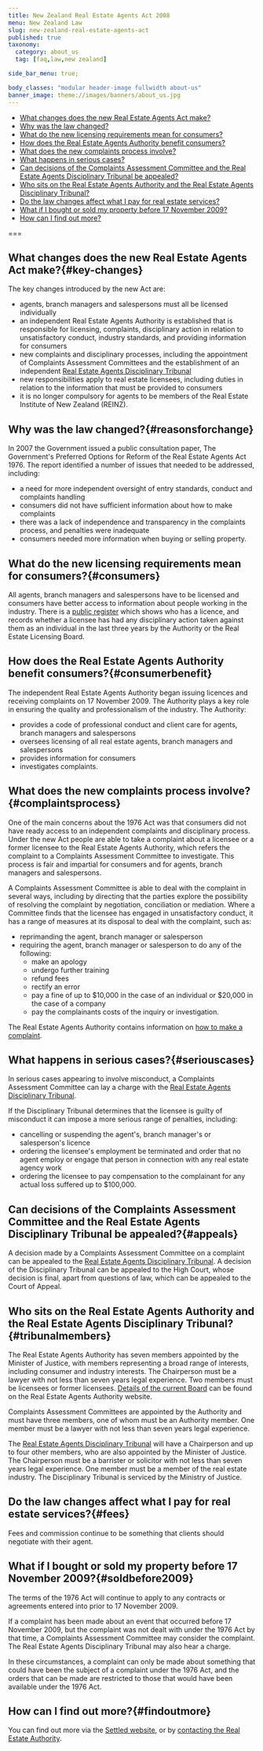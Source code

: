 ```yaml
---
title: New Zealand Real Estate Agents Act 2008
menu: New Zealand Law
slug: new-zealand-real-estate-agents-act
published: true
taxonomy:
  category: about_us
  tag: [faq,law,new zealand]

side_bar_menu: true;

body_classes: "modular header-image fullwidth about-us"
banner_image: theme://images/banners/about_us.jpg
---
```


- [What changes does the new Real Estate Agents Act make?](#key-changes)
- [Why was the law changed?](#reasonsforchange)
- [What do the new licensing requirements mean for consumers?](#consumers)
- [How does the Real Estate Agents Authority benefit consumers?](#consumerbenefit)
- [What does the new complaints process involve?](#complaintsprocess)
- [What happens in serious cases?](#seriouscases)
- [Can decisions of the Complaints Assessment Committee and the Real Estate Agents Disciplinary Tribunal be appealed?](#appeals)
- [Who sits on the Real Estate Agents Authority and the Real Estate Agents Disciplinary Tribunal?](#tribunalmembers)
- [Do the law changes affect what I pay for real estate services?](#fees)
- [What if I bought or sold my property before 17 November 2009?](#soldbefore2009)
- [How can I find out more?](#findoutmore)

===

## What changes does the new Real Estate Agents Act make?{#key-changes}

The key changes introduced by the new Act are:

- agents, branch managers and salespersons must all be licensed individually
- an independent Real Estate Agents Authority is established that is responsible for licensing, complaints, disciplinary action in relation to unsatisfactory conduct, industry standards, and providing information for consumers
- new complaints and disciplinary processes, including the appointment of Complaints Assessment Committees and the establishment of an independent [Real Estate Agents Disciplinary Tribunal](http://www.justice.govt.nz/tribunals/real-estate-agents-disciplinary-tribunal)
- new responsibilities apply to real estate licensees, including duties in relation to the information that must be provided to consumers
- it is no longer compulsory for agents to be members of the Real Estate Institute of New Zealand (REINZ).

## Why was the law changed?{#reasonsforchange}
In 2007 the Government issued a public consultation paper, The Government's Preferred Options for Reform of the Real Estate Agents Act 1976. The report identified a number of issues that needed to be addressed, including:

- a need for more independent oversight of entry standards, conduct and complaints handling
- consumers did not have sufficient information about how to make complaints
- there was a lack of independence and transparency in the complaints process, and penalties were inadequate
- consumers needed more information when buying or selling property.

## What do the new licensing requirements mean for consumers?{#consumers}
All agents, branch managers and salespersons have to be licensed and consumers have better access to information about people working in the industry. There is a [public register](https://portal.reaa.govt.nz/public/register-search/) which shows who has a licence, and records whether a licensee has had any disciplinary action taken against them as an individual in the last three years by the Authority or the Real Estate Licensing Board.

## How does the Real Estate Agents Authority benefit consumers?{#consumerbenefit}
The independent Real Estate Agents Authority began issuing licences and receiving complaints on 17 November 2009. The Authority plays a key role in ensuring the quality and professionalism of the industry. The Authority:

- provides a code of professional conduct and client care for agents, branch managers and salespersons
- oversees licensing of all real estate agents, branch managers and salespersons
- provides information for consumers
- investigates complaints.

## What does the new complaints process involve?{#complaintsprocess}
One of the main concerns about the 1976 Act was that consumers did not have ready access to an independent complaints and disciplinary process. Under the new Act people are able to take a complaint about a licensee or a former licensee to the Real Estate Agents Authority, which refers the complaint to a Complaints Assessment Committee to investigate. This process is fair and impartial for consumers and for agents, branch managers and salespersons.

A Complaints Assessment Committee is able to deal with the complaint in several ways, including by directing that the parties explore the possibility of resolving the complaint by negotiation, conciliation or mediation. Where a Committee finds that the licensee has engaged in unsatisfactory conduct, it has a range of measures at its disposal to deal with the complaint, such as:

- reprimanding the agent, branch manager or salesperson
- requiring the agent, branch manager or salesperson to do any of the following:
  - make an apology
  - undergo further training
  - refund fees
  - rectify an error
  - pay a fine of up to $10,000 in the case of an individual or $20,000 in the case of a company
  - pay the complainants costs of the inquiry or investigation.

The Real Estate Agents Authority contains information on [how to make a complaint](http://www.reaa.govt.nz/Complaints/MakeAComplaint/Pages/Makeacomplaint.aspx).

## What happens in serious cases?{#seriouscases}
In serious cases appearing to involve misconduct, a Complaints Assessment Committee can lay a charge with the [Real Estate Agents Disciplinary Tribunal](http://www.justice.govt.nz/tribunals/real-estate-agents-disciplinary-tribunal).

If the Disciplinary Tribunal determines that the licensee is guilty of misconduct it can impose a more serious range of penalties, including:

- cancelling or suspending the agent's, branch manager's or salesperson's licence
- ordering the licensee's employment be terminated and order that no agent employ or engage that person in connection with any real estate agency work
- ordering the licensee to pay compensation to the complainant for any actual loss suffered up to $100,000.

## Can decisions of the Complaints Assessment Committee and the Real Estate Agents Disciplinary Tribunal be appealed?{#appeals}
A decision made by a Complaints Assessment Committee on a complaint can be appealed to the [Real Estate Agents Disciplinary Tribunal](http://www.justice.govt.nz/tribunals/real-estate-agents-disciplinary-tribunal). A decision of the Disciplinary Tribunal can be appealed to the High Court, whose decision is final, apart from questions of law, which can be appealed to the Court of Appeal.

## Who sits on the Real Estate Agents Authority and the Real Estate Agents Disciplinary Tribunal?{#tribunalmembers}
The Real Estate Agents Authority has seven members appointed by the Minister of Justice, with members representing a broad range of interests, including consumer and industry interests. The Chairperson must be a lawyer with not less than seven years legal experience. Two members must be licensees or former licensees. [Details of the current Board](http://www.reaa.govt.nz/AboutUs/OurPeople/OurBoardMembers/Pages/OurBoardMembers.aspx) can be found on the Real Estate Agents Authority website.

Complaints Assessment Committees are appointed by the Authority and must have three members, one of whom must be an Authority member. One member must be a lawyer with not less than seven years legal experience.

The [Real Estate Agents Disciplinary Tribunal](http://www.justice.govt.nz/tribunals/real-estate-agents-disciplinary-tribunal) will have a Chairperson and up to four other members, who are also appointed by the Minister of Justice. The Chairperson must be a barrister or solicitor with not less than seven years legal experience. One member must be a member of the real estate industry. The Disciplinary Tribunal is serviced by the Ministry of Justice.

## Do the law changes affect what I pay for real estate services?{#fees}
Fees and commission continue to be something that clients should negotiate with their agent.

## What if I bought or sold my property before 17 November 2009?{#soldbefore2009}
The terms of the 1976 Act will continue to apply to any contracts or agreements entered into prior to 17 November 2009.

If a complaint has been made about an event that occurred before 17 November 2009, but the complaint was not dealt with under the 1976 Act by that time, a Complaints Assessment Committee may consider the complaint. The Real Estate Agents Disciplinary Tribunal may also hear a charge.

In these circumstances, a complaint can only be made about something that could have been the subject of a complaint under the 1976 Act, and the orders that can be made are restricted to those that would have been available under the 1976 Act.

## How can I find out more?{#findoutmore}
You can find out more via the [Settled website](https://www.settled.govt.nz/), or by [contacting the Real Estate Authority](http://www.rea.govt.nz/contact-us/).
